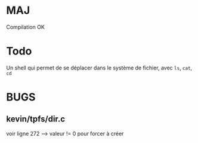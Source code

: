 # MAJ

Compilation OK

# Todo

Un shell qui permet de se déplacer dans le système de fichier, avec ``ls``, ``cat``, ``cd``


# BUGS

## kevin/tpfs/dir.c

voir ligne 272 --> valeur != 0 pour forcer à créer

